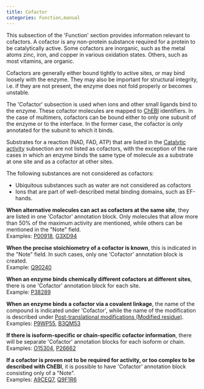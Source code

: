 ```yaml
---
title: Cofactor
categories: Function,manual
---
```


This subsection of the 'Function' section provides information relevant to cofactors. A cofactor is any non-protein substance required for a protein to be catalytically active. Some cofactors are inorganic, such as the metal atoms zinc, iron, and copper in various oxidation states. Others, such as most vitamins, are organic.

Cofactors are generally either bound tightly to active sites, or may bind loosely with the enzyme. They may also be important for structural integrity, i.e. if they are not present, the enzyme does not fold properly or becomes unstable.

The 'Cofactor' subsection is used when ions and other small ligands bind to the enzyme. These cofactor molecules are mapped to [ChEBI](http://www.ebi.ac.uk/chebi/) identifiers. In the case of multimers, cofactors can be bound either to only one subunit of the enzyme or to the interface. In the former case, the cofactor is only annotated for the subunit to which it binds.

Substrates for a reaction (NAD, FAD, ATP) that are listed in the [Catalytic activity](https://www.uniprot.org/help/catalytic%5Factivity) subsection are not listed as cofactors, with the exception of the rare cases in which an enzyme binds the same type of molecule as a substrate at one site and as a cofactor at other sites.

The following substances are not considered as cofactors:  
- Ubiquitous substances such as water are not considered as cofactors  
- Ions that are part of well-described metal binding domains, such as EF-hands.

**When alternative molecules can act as cofactors at the same site**, they are listed in one 'Cofactor' annotation block. Only molecules that allow more than 50% of the maximum activity are mentioned, while others can be mentioned in the "Note" field.  
Examples: [P00918](https://www.uniprot.org/uniprotkb/P00918#function), [G3XD94](https://www.uniprot.org/uniprotkb/G3XD94#function)

**When the precise stoichiometry of a cofactor is known**, this is indicated in the "Note" field. In such cases, only one 'Cofactor' annotation block is created.  
Example: [Q90240](https://www.uniprot.org/uniprotkb/Q90240#function)

**When an enzyme binds chemically different cofactors at different sites**, there is one 'Cofactor' annotation block for each site.  
Example: [P38289](https://www.uniprot.org/uniprotkb/P38289#function)

**When an enzyme binds a cofactor via a covalent linkage**, the name of the compound is indicated under 'Cofactor', while the name of the modification is described under [Post-translational modifications (Modified residue)](https://www.uniprot.org/help/mod%5Fres).  
Examples: [P9WP55](https://www.uniprot.org/uniprotkb/P9WP55#function), [B3QM53](https://www.uniprot.org/uniprotkb/B3QM53#function)

**If there is isoform-specific or chain-specific cofactor information**, there will be separate 'Cofactor' annotation blocks for each isoform or chain.  
Examples: [O15304](https://www.uniprot.org/uniprotkb/O15304#function), [P26662](https://www.uniprot.org/uniprotkb/P26662#function)

**If a cofactor is proven not to be required for activity, or too complex to be described with ChEBI**, it is possible to have 'Cofactor' annotation block consisting only of a "Note".  
Examples: [A9CEQ7](https://www.uniprot.org/uniprotkb/A9CEQ7#function), [Q9F1R6](https://www.uniprot.org/uniprotkb/Q9F1R6#function)
